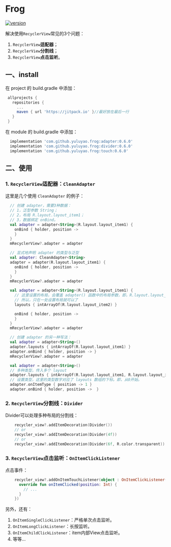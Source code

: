 # Frog
[![version](https://jitpack.io/v/yuluyao/frog.svg)](https://jitpack.io/#yuluyao/frog)

解决使用`RecyclerView`常见的3个问题：

1. `RecyclerView`**适配器**；
2. `RecyclerView`**分割线**；
3. `RecyclerView`**点击监听**。

## 一、install
在 project 的 build.gradle 中添加：
```Groovy
 allprojects {
   repositories {
     ...
     maven { url 'https://jitpack.io' }//最好放在最后一行
   }
 }
```
在 module 的 build.gradle 中添加：
```Groovy
  implementation 'com.github.yuluyao.frog:adapter:0.6.0'
  implementation 'com.github.yuluyao.frog:divider:0.6.0'
  implementation 'com.github.yuluyao.frog:touch:0.6.0'

```

## 二、使用

### 1. `RecyclerView`适配器：`CleanAdapter`

这里是几个使用 `CleanAdapter` 的例子：

```Kotlin
  // 创建 adapter，需要3种数据：
  // 1，泛型参数 String；
  // 2，布局 R.layout.layout_item1；
  // 3，数据绑定 onBind。
  val adapter = adapter<String>(R.layout.layout_item1) {
    onBind { holder, position ->
    }
  }
  mRecyclerView?.adapter = adapter
```

```Kotlin
  // 显式地声明 adapter 的类型与泛型
  val adapter: CleanAdapter<String>
  adapter = adapter(R.layout.layout_item1) {
    onBind { holder, position ->
    }
  }
  mRecyclerView?.adapter = adapter
```

```Kotlin
  val adapter = adapter<String>(R.layout.layout_item1) {
    // 这里设置的布局，会覆盖 adapter() 函数中的布局参数，即，R.layout.layout_item1无效，最终布局是 R.layout.layout_item2
    // 所以，只在一处设置布局就可以了
    layouts { intArrayOf(R.layout.layout_item2) }

    onBind { holder, position ->
    }
  }
  mRecyclerView?.adapter = adapter
```

```Kotlin
  // 创建 adapter 的另一种写法：
  val adapter = adapter<String>()
  adapter.layouts { intArrayOf(R.layout.layout_item1) }
  adapter.onBind { holder, position -> }
  mRecyclerView?.adapter = adapter
```

```Kotlin
  val adapter = adapter<String>()
  // 多种类型，传入多个 layout
  adapter.layouts { intArrayOf(R.layout.layout_item1, R.layout.layout_item2) }
  // 设置类型，这里的类型数字对应了 layouts 数组的下标。即，从0开始。
  adapter.onItemType { position -> 1 }
  adapter.onBind { holder, position ->  }
```

### 2. `RecyclerView`分割线：`Divider`

Divider可以处理多种布局的分割线：

```Kotlin
    recycler_view?.addItemDecoration(Divider())
    // or
    recycler_view?.addItemDecoration(Divider(4f))
    // or
    recycler_view?.addItemDecoration(Divider(6f, R.color.transparent))
```

### 3. `RecyclerView`点击监听：`OnItemClickListener`

点击事件：
```Kotlin
    recycler_view?.addOnItemTouchListener(object : OnItemClickListener() {
      override fun onItemClicked(position: Int) {
        // ...
      }
    })
```

另外，还有：

1. `OnItemSingleClickListener`：严格单次点击监听。
2. `OnItemLongClickListener`：长按监听。
3. `OnItemChildClickListener`：item内部View点击监听。
4. 等等...